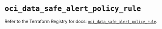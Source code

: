 # `oci_data_safe_alert_policy_rule`

Refer to the Terraform Registry for docs: [`oci_data_safe_alert_policy_rule`](https://registry.terraform.io/providers/hashicorp/oci/7.19.0/docs/resources/data_safe_alert_policy_rule).
